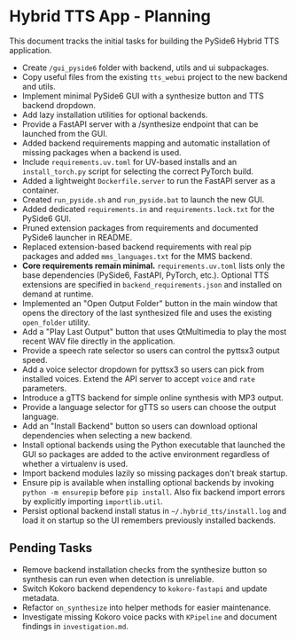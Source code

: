 # Hybrid TTS App - Planning

This document tracks the initial tasks for building the PySide6 Hybrid TTS application.

- Create `/gui_pyside6` folder with backend, utils and ui subpackages.
- Copy useful files from the existing `tts_webui` project to the new backend and utils.
- Implement minimal PySide6 GUI with a synthesize button and TTS backend dropdown.
- Add lazy installation utilities for optional backends.
- Provide a FastAPI server with a /synthesize endpoint that can be launched from the GUI.
- Added backend requirements mapping and automatic installation of missing packages when a backend is used.
- Include `requirements.uv.toml` for UV-based installs and an `install_torch.py` script for selecting the correct PyTorch build.
- Added a lightweight `Dockerfile.server` to run the FastAPI server as a container.
- Created `run_pyside.sh` and `run_pyside.bat` to launch the new GUI.
- Added dedicated `requirements.in` and `requirements.lock.txt` for the PySide6 GUI.
- Pruned extension packages from requirements and documented PySide6 launcher in README.
- Replaced extension-based backend requirements with real pip packages and added `mms_languages.txt` for the MMS backend.
- **Core requirements remain minimal.** `requirements.uv.toml` lists only the base
   dependencies (PySide6, FastAPI, PyTorch, etc.). Optional TTS extensions are
   specified in `backend_requirements.json` and installed on demand at runtime.
- Implemented an "Open Output Folder" button in the main window that opens the
  directory of the last synthesized file and uses the existing `open_folder`
  utility.
- Add a "Play Last Output" button that uses QtMultimedia to play the most
  recent WAV file directly in the application.
- Provide a speech rate selector so users can control the pyttsx3 output speed.
- Add a voice selector dropdown for pyttsx3 so users can pick from installed
  voices. Extend the API server to accept `voice` and `rate` parameters.
- Introduce a gTTS backend for simple online synthesis with MP3 output.
- Provide a language selector for gTTS so users can choose the output language.
- Add an "Install Backend" button so users can download optional dependencies
  when selecting a new backend.
- Install optional backends using the Python executable that launched the GUI so
  packages are added to the active environment regardless of whether a
  virtualenv is used.
- Import backend modules lazily so missing packages don't break startup.
- Ensure pip is available when installing optional backends by invoking
  `python -m ensurepip` before `pip install`. Also fix backend import errors by
  explicitly importing `importlib.util`.
- Persist optional backend install status in `~/.hybrid_tts/install.log` and load
  it on startup so the UI remembers previously installed backends.

## Pending Tasks

- Remove backend installation checks from the synthesize button so synthesis
  can run even when detection is unreliable.
- Switch Kokoro backend dependency to `kokoro-fastapi` and update metadata.
- Refactor `on_synthesize` into helper methods for easier maintenance.
- Investigate missing Kokoro voice packs with `KPipeline` and document findings
  in `investigation.md`.
